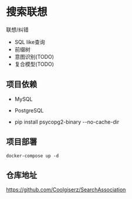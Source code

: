 # 搜索联想
联想/纠错
- SQL like查询
- 前缀树
- 意图识别(TODO)
- 复合模型(TODO)

## 项目依赖
- MySQL
- PostgreSQL

- pip install psycopg2-binary --no-cache-dir

## 项目部署
```commandline
docker-compose up -d
```
## 仓库地址
https://github.com/Coolgiserz/SearchAssociation